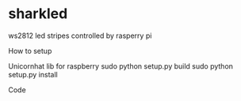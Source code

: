 # sharkled
ws2812 led stripes controlled by rasperry pi 


How to setup

Unicornhat lib for raspberry 
sudo python setup.py build
sudo python setup.py install



Code



